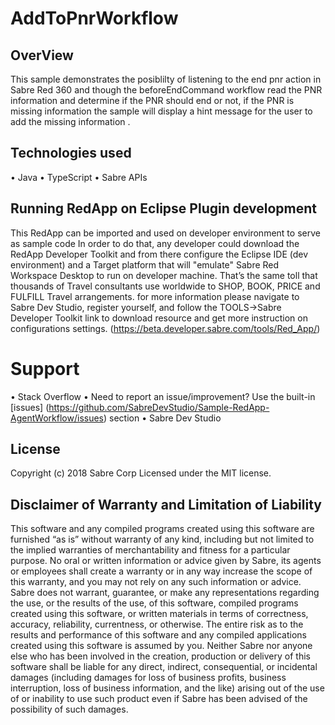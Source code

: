 # AddToPnrWorkflow

## OverView
This sample demonstrates the posiblilty of listening to the end pnr action in Sabre Red 360 and though the beforeEndCommand workflow read the PNR information and determine if the PNR should end or not, if the PNR is missing information the sample will display a hint message for the user to add the missing information . 

## Technologies used 

•	Java 
•	TypeScript 
•	Sabre APIs

## Running RedApp on Eclipse Plugin development
This RedApp can be imported and used on developer environment to serve as sample code In order to do that, any developer could download the RedApp Developer Toolkit and from there configure the Eclipse IDE (dev environment) and a Target platform that will "emulate" Sabre Red Workspace Desktop to run on developer machine. That’s the same toll that thousands of Travel consultants use worldwide to SHOP, BOOK, PRICE and FULFILL Travel arrangements.
for more information please navigate to Sabre Dev Studio, register yourself, and follow the TOOLS->Sabre Developer Toolkit link to download
resource and get more instruction on configurations settings. (https://beta.developer.sabre.com/tools/Red_App/)

# Support
•	Stack Overflow
•	Need to report an issue/improvement? Use the built-in [issues] (https://github.com/SabreDevStudio/Sample-RedApp-AgentWorkflow/issues) section
•	Sabre Dev Studio

## License
Copyright (c) 2018 Sabre Corp Licensed under the MIT license.

## Disclaimer of Warranty and Limitation of Liability
This software and any compiled programs created using this software are furnished “as is” without warranty of any kind, including but not limited to the implied warranties of merchantability and fitness for a particular purpose. No oral or written information or advice given by Sabre, its agents or employees shall create a warranty or in any way increase the scope of this warranty, and you may not rely on any such information or advice. Sabre does not warrant, guarantee, or make any representations regarding the use, or the results of the use, of this software, compiled programs created using this software, or written materials in terms of correctness, accuracy, reliability, currentness, or otherwise. The entire risk as to the results and performance of this software and any compiled applications created using this software is assumed by you. Neither Sabre nor anyone else who has been involved in the creation, production or delivery of this software shall be liable for any direct, indirect, consequential, or incidental damages (including damages for loss of business profits, business interruption, loss of business information, and the like) arising out of the use of or inability to use such product even if Sabre has been advised of the possibility of such damages.

